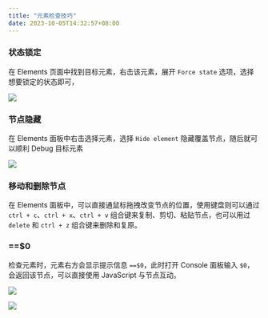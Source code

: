 ```yaml
---
title: "元素检查技巧"
date: 2023-10-05T14:32:57+08:00
---
```


### 状态锁定

在 Elements 页面中找到目标元素，右击该元素，展开 `Force state` 选项，选择想要锁定的状态即可，

![](../assets/images/articles/64/01.png)

### 节点隐藏

在 Elements 面板中右击选择元素，选择 `Hide element` 隐藏覆盖节点，随后就可以顺利 Debug 目标元素

![](../assets/images/articles/64/02.png)

### 移动和删除节点

在 Elements 面板中，可以直接通鼠标拖拽改变节点的位置，使用键盘则可以通过 `ctrl + c`、`ctrl + x`、`ctrl + v` 组合键来复制、剪切、粘贴节点，也可以用过 `delete` 和 `ctrl + z` 组合键来删除和复原。

### ==$0

检查元素时，元素右方会显示提示信息 `==$0`，此时打开 Console 面板输入 `$0`，会返回该节点，可以直接使用 JavaScript 与节点互动。

![](../assets/images/articles/64/03.png)

![](../assets/images/articles/64/04.png)

